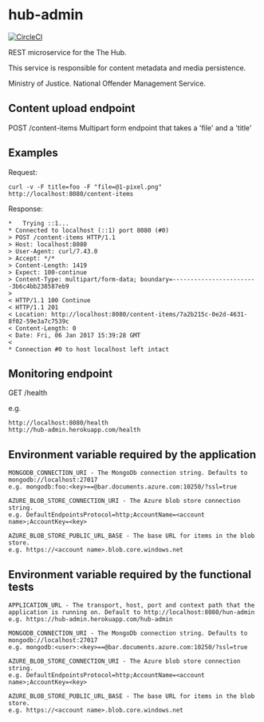 hub-admin
====

[![CircleCI](https://circleci.com/gh/NOMS-DIGITAL-STUDIO/hub-admin.svg?style=svg)](https://circleci.com/gh/NOMS-DIGITAL-STUDIO/hub-admin)

REST microservice for the The Hub.

This service is responsible for content metadata and media persistence.

Ministry of Justice.
National Offender Management Service.

Content upload endpoint
----
POST /content-items 
Multipart form endpoint that takes a 'file' and a 'title'

Examples
----
Request:

```curl -v -F title=foo -F "file=@1-pixel.png" http://localhost:8080/content-items```

Response:

```
*   Trying ::1...
* Connected to localhost (::1) port 8080 (#0)
> POST /content-items HTTP/1.1
> Host: localhost:8080
> User-Agent: curl/7.43.0
> Accept: */*
> Content-Length: 1419
> Expect: 100-continue
> Content-Type: multipart/form-data; boundary=------------------------3b6c4bb238587eb9
>
< HTTP/1.1 100 Continue
< HTTP/1.1 201
< Location: http://localhost:8080/content-items/7a2b215c-0e2d-4631-8f02-59e3a7c7539c
< Content-Length: 0
< Date: Fri, 06 Jan 2017 15:39:28 GMT
<
* Connection #0 to host localhost left intact
```

Monitoring endpoint
----
GET /health

e.g.
```
http://localhost:8080/health
http://hub-admin.herokuapp.com/health
```

Environment variable required by the application
----
```
MONGODB_CONNECTION_URI - The MongoDb connection string. Defaults to mongodb://localhost:27017
e.g. mongodb:foo:<key>==@bar.documents.azure.com:10250/?ssl=true
```

```
AZURE_BLOB_STORE_CONNECTION_URI - The Azure blob store connection string. 
e.g. DefaultEndpointsProtocol=http;AccountName=<account name>;AccountKey=<key>
```

```
AZURE_BLOB_STORE_PUBLIC_URL_BASE - The base URL for items in the blob store.   
e.g. https://<account name>.blob.core.windows.net
```

Environment variable required by the functional tests
----
```
APPLICATION_URL - The transport, host, port and context path that the application is running on. Default to http://localhost:8080/hun-admin
e.g. https://hub-admin.herokuapp.com/hub-admin
```

```
MONGODB_CONNECTION_URI - The MongoDb connection string. Defaults to mongodb://localhost:27017
e.g. mongodb:<user>:<key>==@bar.documents.azure.com:10250/?ssl=true
```

```
AZURE_BLOB_STORE_CONNECTION_URI - The Azure blob store connection string. 
e.g. DefaultEndpointsProtocol=http;AccountName=<account name>;AccountKey=<key>
```

```
AZURE_BLOB_STORE_PUBLIC_URL_BASE - The base URL for items in the blob store.   
e.g. https://<account name>.blob.core.windows.net
```